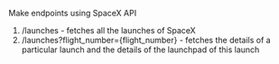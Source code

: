 Make endpoints using SpaceX API

1. /launches - fetches all the launches of SpaceX
2. /launches?flight_number={flight_number} - fetches the details of a particular launch and the details of the launchpad of this launch